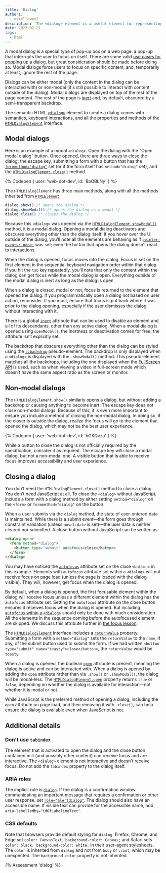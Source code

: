 ```yaml
---
title: 'Dialog'
authors:
  - estelleweyl
description: 'The <dialog> element is a useful element for representing any kind of dialog in HTML, find out how it works.'
date: 2023-02-21
tags:
  - html
---
```


A modal dialog is a special type of pop-up box on a web page: a pop-up that interrupts the user to focus on itself. There are
some valid [use cases for popping up a dialog](https://www.nngroup.com/articles/modal-nonmodal-dialog/), but great consideration
should be made before doing so. Modal dialogs force users to focus on specific content, and, temporarily at least, ignore
the rest of the page.

Dialogs can be either modal (only the content in the dialog can be interacted with) or non-modal (it's still possible to interact
with content outside of the dialog). Modal dialogs are displayed on top of the rest of the page content. The rest
of the page is [inert](learn/html/focus/) and, by default, obscured by a semi-transparent backdrop.

The semantic HTML [`<dialog>`](https://developer.mozilla.org/docs/Web/HTML/Element/dialog) element to create a dialog
comes with semantics, keyboard interactions, and all the properties and methods of the [`HTMLDialogElement`](https://developer.mozilla.org/docs/Web/API/HTMLDialogElement) interface.

## Modal dialogs

Here is an example of a modal `<dialog>`. Open the dialog with the "Open modal dialog" button. Once opened, there are three ways to close the dialog: the escape key, submitting a form with
a button that has the [`formmethod="dialog"`](https://developer.mozilla.org/docs/Web/HTML/Element/button#attr-formmethod)
set (or if the form itself has `method="dialog"` set), and the [`HTMLDialogElement.close()`](https://developer.mozilla.org/docs/Web/API/HTMLDialogElement/close) method.

{% Codepen {
user: 'web-dot-dev',
id: 'BaOBLNy'
} %}

The `HTMLDialogElement` has three main methods, along with all the methods inherited from [`HTMLElement`](/learn/html/apis).

```js
dialog.show() /* opens the dialog */
dialog.showModal() /* opens the dialog as a modal */
dialog.close() /* closes the dialog */
```

Because this `<dialog>` was opened via the [`HTMLDialogElement.showModal()`](https://developer.mozilla.org/docs/Web/API/HTMLDialogElement/showModal)
method, it is a modal dialog. Opening a modal dialog deactivates and obscures everything other than the dialog itself. If you
hover over the UI outside of the dialog, you’ll note all the elements are behaving as if [`pointer-events: none;`](https://developer.mozilla.org/docs/Web/CSS/pointer-events)
was set; even the button that opens the dialog doesn’t react to interactions.

When the dialog is opened, focus moves into the dialog. Focus is set on the first element in the sequential keyboard navigation order within that dialog.
If you hit the `tab` key repeatedly, you’ll note that only the content within the dialog can get focus while the modal dialog is
open. Everything outside of the modal dialog is inert as long as the dialog is open.

When a dialog is closed, modal or not, focus is returned to the element that opened the dialog. If you programmatically
open a dialog not based on user action, reconsider. If you must, ensure that focus is put back where it was prior to the dialog opening,
especially if the user dismisses the dialog without interacting with it.

There is a global [`inert`](/learn/html/focus/#the-inert-attribute) attribute that can be used to disable an element and all of its descendants, other than any active
dialog. When a modal dialog is opened using `openModal()`, the inertness or deactivation comes for free; the attribute
isn’t explicitly set.

The backdrop that obscures everything other than the dialog can be styled using the [`::backdrop`](https://developer.mozilla.org/docs/Web/CSS/::backdrop)
pseudo-element. The backdrop is only displayed when a `<dialog>` is displayed with the `.showModal()` method. This pseudo-element
matches all the backdrops, including the one displayed when the [FullScreen API](https://developer.mozilla.org/docs/Web/API/Fullscreen_API) is used,
such as when viewing a video in full-screen mode which doesn’t have the same aspect ratio as the screen or monitor.

## Non-modal dialogs

The `HTMLDialogElement.show()` similarly opens a dialog, but without adding a backdrop or causing anything to become inert.
The escape key does not close non-modal dialogs. Because of this, it is even more important to ensure you include a method
of closing the non-modal dialog. In doing so, if the closer is outside the dialog, realize the focus will go to the element
that opened the dialog, which may not be the best user experience.

{% Codepen {
user: 'web-dot-dev',
id: 'bGKQvza'
} %}

While a button to close the dialog is not officially required by the specification, consider it as required. The escape key
will close a modal dialog, but not a non-modal one. A visible button that is able to receive focus improves accessibility and
user experience.

## Closing a dialog

You don’t need the `HTMLDialogElement.close()` method to close a dialog. You don’t need JavaScript at all. To close the `<dialog>`
without JavaScript, include a form with a dialog method by either setting `method="dialog"` on the `<form>` or `formmethod="dialog"`
on the button.

When a user submits via the `dialog` method, the state of user-entered data is maintained. While there is a submit event—the
form goes through constraint validation (unless `novalidate` is set)—the user data is neither cleared nor submitted.
A close button without JavaScript can be written as:

```html
<dialog open>
  <form method="dialog">
    <button type="submit" autofocus>close</button>
  </form>
</dialog>
```

You may have noticed the [`autofocus`](https://developer.mozilla.org/docs/Web/HTML/Global_attributes/autofocus) attribute
set on the close `<button>` in this example. Elements with `autofocus` attribute set within a `<dialog>` will not receive
focus on page load (unless the page is loaded with the dialog visible). They will, however, get focus when the dialog is opened.

By default, when a dialog is opened, the first focusable element within the dialog will receive focus unless a different
element within the dialog has the `autofocus` attribute set. Setting the `autofocus` attribute on the close button ensures
it receives focus when the dialog is opened. But including [`autofocus` within a `<dialog>`](/learn/html/focus/#autofocus)
should only be done with much consideration. All the elements in the sequence coming before the autofocused element are skipped.
We discuss this attribute further in [the focus lesson](/learn/html/focus/).

The [`HTMLDialogElement`](https://developer.mozilla.org/docs/Web/API/HTMLDialogElement) interface includes a [`returnValue`](https://developer.mozilla.org/docs/Web/API/HTMLDialogElement/returnValue)
property. Submitting a form with a `method="dialog"` sets the `returnValue` to the `name`, if any, of the submit button used to
submit the form. If we had written `<button type="submit" name="toasty">close</button>`, the `returnValue` would be `toasty`.

When a dialog is opened, the boolean [`open`](https://developer.mozilla.org/docs/Web/HTML/Element/dialog#attr-open) attribute
is present, meaning the dialog is active and can be interacted with. When a dialog is opened by adding the `open` attribute rather
than via `.show()` or `.showModal()`, the dialog will be modal-less. The [`HTMLDialogElement.open`](https://developer.mozilla.org/docs/Web/API/HTMLDialogElement/open)
property returns `true` or `false`, depending on whether the dialog is available for interaction—not whether it is modal or not.

While JavaScript is the preferred method of opening a dialog, including the `open` attribute on page load, and then removing
it with `.close()`, can help ensure the dialog is available even when JavaScript is not.

## Additional details

### Don't use `tabindex`

The element that is activated to open the dialog and the close button contained in it (and possibly other content) can receive
focus and are interactive. The `<dialog>` element is not interactive and doesn’t receive focus. Do not add the `tabindex` property
to the dialog itself.

### ARIA roles

The implicit role is [`dialog`](https://developer.mozilla.org/docs/Web/Accessibility/ARIA/Roles/dialog_role). If the dialog
is a confirmation window communicating an important message that requires a confirmation or other user response, set [`role="alertdialog"`](https://developer.mozilla.org/docs/Web/Accessibility/ARIA/Roles/alertdialog_role).
The dialog should also have an accessible name. If visible text can provide for the accessible name, add `aria-labelledby="idOfLabelingText"`.

### CSS defaults

Note that browsers provide default styling for `dialog`. Firefox, Chrome, and Edge set `color: CanvasText;` `background-color: Canvas;`
and Safari sets `color: black; background-color: white;` in their user-agent stylesheets. The `color` is inherited
from `dialog` and not from `body` or `:root`, which may be unexpected. The `background-color` property is not inherited.

{% Assessment 'dialog' %}
